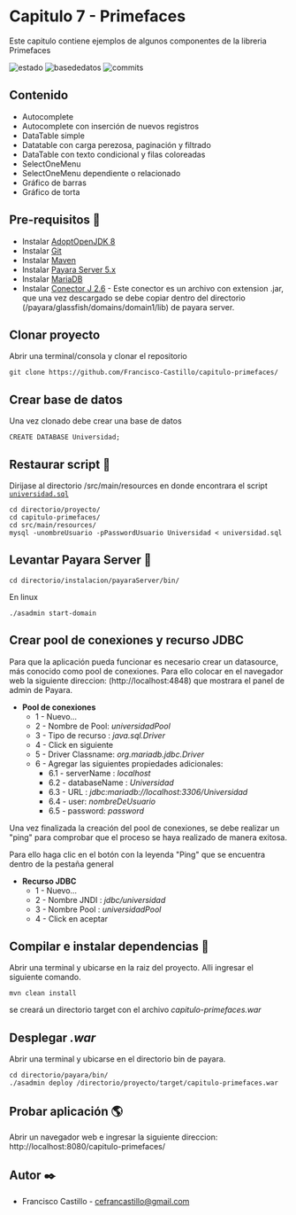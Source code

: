 # Capitulo 7 - Primefaces

Este capitulo contiene ejemplos de algunos componentes de la libreria Primefaces

![estado](https://img.shields.io/badge/estado-activo-success) ![basededatos](https://img.shields.io/badge/base%20de%20datos-si-success) ![commits](https://img.shields.io/badge/commits-13-informational)

## Contenido
- Autocomplete
- Autocomplete con inserción de nuevos registros
- DataTable simple
- Datatable con carga perezosa, paginación y filtrado
- DataTable con texto condicional y filas coloreadas
- SelectOneMenu
- SelectOneMenu dependiente o relacionado
- Gráfico de barras
- Gráfico de torta

## Pre-requisitos :pushpin:

* Instalar [AdoptOpenJDK 8](https://adoptopenjdk.net/)
* Instalar [Git](https://git-scm.com/)
* Instalar [Maven](https://maven.apache.org/)
* Instalar [Payara Server 5.x](https://www.payara.fish/products/downloads/#community)
* Instalar [MariaDB](https://mariadb.com/)
* Instalar [Conector J 2.6](https://downloads.mariadb.org/connector-java/) - Este conector es un archivo con extension .jar, que una vez descargado se debe copiar dentro del directorio (/payara/glassfish/domains/domain1/lib) de payara server.

## Clonar proyecto

Abrir una terminal/consola y clonar el repositorio

```
git clone https://github.com/Francisco-Castillo/capitulo-primefaces/
```
## Crear base de datos

Una vez clonado debe crear una base de datos

```
CREATE DATABASE Universidad;
```

## Restaurar script :scroll:

Dirijase al directorio /src/main/resources en donde encontrara el script [`universidad.sql`](src/main/resources/universidad.sql)

```
cd directorio/proyecto/
cd capitulo-primefaces/
cd src/main/resources/
mysql -unombreUsuario -pPasswordUsuario Universidad < universidad.sql
```
## Levantar Payara Server :rocket:

```
cd directorio/instalacion/payaraServer/bin/
```
En linux

```
./asadmin start-domain
```
## Crear pool de conexiones y recurso JDBC
Para que la aplicación pueda funcionar es necesario crear un datasource, más conocido como pool de conexiones. Para ello colocar en el navegador web la siguiente direccion: (http://localhost:4848) que mostrara el panel de admin de Payara.

* **Pool de conexiones**
  * 1 - Nuevo...
  * 2 - Nombre de Pool: *universidadPool*
  * 3 - Tipo de recurso : *java.sql.Driver*
  * 4 - Click en siguiente
  * 5 - Driver Classname:  *org.mariadb.jdbc.Driver*
  * 6 - Agregar las siguientes propiedades adicionales: 
    * 6.1 - serverName : *localhost*
    * 6.2 - databaseName : *Universidad*
    * 6.3 - URL : *jdbc:mariadb://localhost:3306/Universidad*
    * 6.4 - user: *nombreDeUsuario*
    * 6.5 - password: *password*
    
Una vez finalizada la creación del pool de conexiones, se debe realizar un "ping" para comprobar que el proceso se haya realizado de manera exitosa.

Para ello haga clic en el botón con la leyenda "Ping" que se encuentra dentro de la pestaña general 
    
* **Recurso JDBC**
  * 1 - Nuevo...
  * 2 - Nombre JNDI :     *jdbc/universidad*
  * 3 - Nombre Pool : *universidadPool*
  * 4 - Click en aceptar
  
## Compilar e instalar dependencias :wrench:

Abrir una terminal y ubicarse en la raiz del proyecto. Alli ingresar el siguiente comando.

```
mvn clean install
```
se creará un directorio target con el archivo *capitulo-primefaces.war*
  
## Desplegar *.war*
Abrir una terminal y ubicarse en el directorio bin de payara.
```
cd directorio/payara/bin/
./asadmin deploy /directorio/proyecto/target/capitulo-primefaces.war
```
## Probar aplicación :earth_americas:
Abrir un navegador web e ingresar la siguiente direccion: http://localhost:8080/capitulo-primefaces/

## Autor :black_nib:
- Francisco Castillo - cefrancastillo@gmail.com



